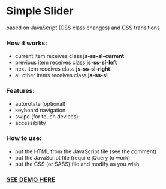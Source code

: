 # Simple Slider
based on JavaScript (CSS class changes) and CSS transitions

### How it works:
* current item receives class **js-ss-sl-current**
* previous item receives class **js-ss-sl-left**
* next item receives class **js-ss-sl-right**
* all other items receives class **js-ss-sl**

### Features:
* autorotate (optional)
* keyboard navigation
* swipe (for touch devices)
* accessibility

### How to use:
* put the HTML from the JavaScript file (see the comment)
* put the JavaScript file (require jQuery to work)
* put the CSS (or SASS) file and modify as you wish

### [SEE DEMO HERE](https://orlinbox.github.io/simple-slider/)